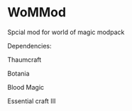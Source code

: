 # WoMMod
Spcial mod for world of magic modpack

Dependencies:

Thaumcraft

Botania

Blood Magic

Essential craft III